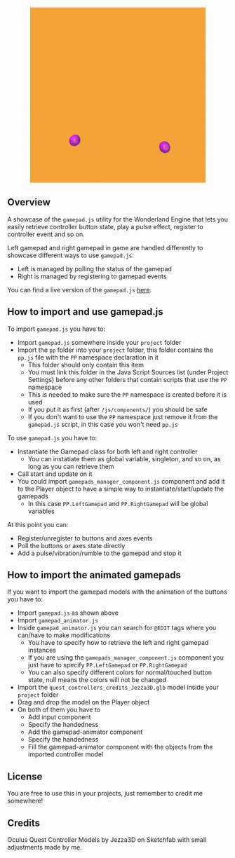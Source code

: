 <p align="center">
<br>
<img src="https://github.com/SignorPipo/wle_gamepad/blob/main/extra/showdonttell.gif">
</p>

## Overview
A showcase of the `gamepad.js` utility for the Wonderland Engine that lets you easily retrieve controller button state, play a pulse effect, register to controller event and so on.

Left gamepad and right gamepad in game are handled differently to showcase different ways to use `gamepad.js`:
  - Left is managed by polling the status of the gamepad
  - Right is managed by registering to gamepad events

You can find a live version of the `gamepad.js` [here](https://elia-ducceschi.itch.io/gamepad-wonderland-engine).

## How to import and use gamepad.js
To import `gamepad.js` you have to:
- Import `gamepad.js` somewhere inside your `project` folder
- Import the `pp` folder into your `project` folder, this folder contains the `pp.js` file with the `PP` namespace declaration in it
  - This folder should only contain this item
  - You must link this folder in the Java Script Sources list (under Project Settings) before any other folders that contain scripts that use the `PP` namespace
  - This is needed to make sure the `PP` namespace is created before it is used 
  - If you put it as first (after `/js/components/`) you should be safe
  - If you don't want to use the `PP` namespace just remove it from the `gamepad.js` script, in this case you won't need `pp.js`

To use `gamepad.js` you have to:
- Instantiate the Gamepad class for both left and right controller
  - You can instatiate them as global variable, singleton, and so on, as long as you can retrieve them 
- Call start and update on it 
- You could import `gamepads_manager_component.js` component and add it to the Player object to have a simple way to instantiate/start/update the gamepads
  - In this case `PP.LeftGamepad` and `PP.RightGamepad` will be global variables

At this point you can:
- Register/unregister to buttons and axes events
- Poll the buttons or axes state directly
- Add a pulse/vibration/rumble to the gamepad and stop it

## How to import the animated gamepads
If you want to import the gamepad models with the animation of the buttons you have to:
- Import `gamepad.js` as shown above
- Import `gamepad_animator.js`
- Inside `gamepad_animator.js` you can search for `@EDIT` tags where you can/have to make modifications
  - You have to specify how to retrieve the left and right gamepad instances
  - If you are using the `gamepads_manager_component.js` component you just have to specify `PP.LeftGamepad` or `PP.RightGamepad`
  - You can also specify different colors for normal/touched button state, null means the colors will not be changed
- Import the `quest_controllers_credits_Jezza3D.glb` model inside your `project` folder
- Drag and drop the model on the Player object
- On both of them you have to
  - Add input component
  - Specify the handedness
  - Add the gamepad-animator component
  - Specify the handedness
  - Fill the gamepad-animator component with the objects from the imported controller model

## License
You are free to use this in your projects, just remember to credit me somewhere!

## Credits
Oculus Quest Controller Models by Jezza3D on Sketchfab with small adjustments made by me.
